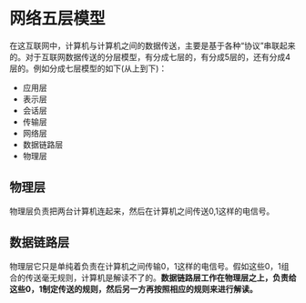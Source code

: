 # 网络五层模型
在这互联网中，计算机与计算机之间的数据传送，主要是基于各种“协议”串联起来的。对于互联网数据传送的分层模型，有分成七层的，有分成5层的，还有分成4层的。例如分成七层模型的如下(从上到下)：
* 应用层
* 表示层
* 会话层
* 传输层
* 网络层
* 数据链路层
* 物理层
## 物理层
物理层负责把两台计算机连起来，然后在计算机之间传送0,1这样的电信号。

## 数据链路层
物理层它只是单纯着负责在计算机之间传输0，1这样的电信号。假如这些0，1组合的传送毫无规则，计算机是解读不了的。**数据链路层工作在物理层之上，负责给这些0，1制定传送的规则，然后另一方再按照相应的规则来进行解读。**








